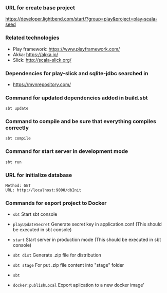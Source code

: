 ### URL for create base project
https://developer.lightbend.com/start/?group=play&project=play-scala-seed

### Related technologies
- Play framework: https://www.playframework.com/
- Akka: https://akka.io/
- Slick: http://scala-slick.org/

### Dependencies for play-slick and sqlite-jdbc searched in
- https://mvnrepository.com/

### Command for updated dependencies added in build.sbt
```
sbt update
```

### Command to compile and be sure that everything compiles correctly
```
sbt compile
```

### Command for start server in development mode
```
sbt run
```
### URL for initialize database
```
Method: GET
URL: http://localhost:9000/dbInit
```

### Commands for export project to Docker

- `sbt` Start sbt console
- `playUpdateSecret` Generate secret key in application.conf (This should be executed in sbt console)
- `start` Start server in production mode (This should be executed in sbt console)
- `sbt dist` Generate .zip file for distribution
- `sbt stage` For put .zip file content into "stage" folder

- `sbt`
- `docker:publishLocal` Export aplication to a new docker image'
